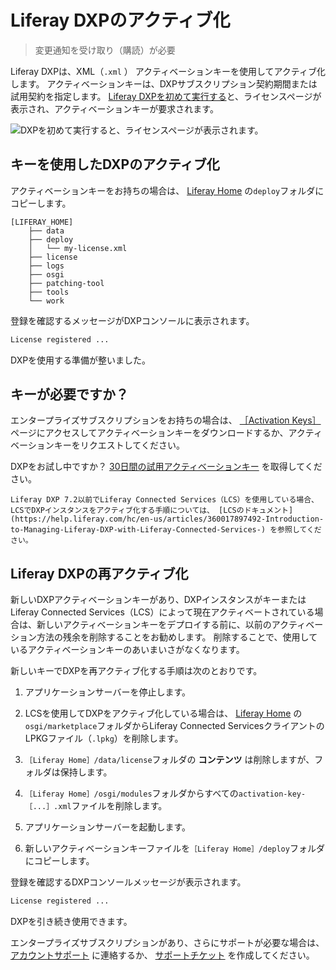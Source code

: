 # Liferay DXPのアクティブ化

> 変更通知を受け取り（購読）が必要

Liferay DXPは、XML（`.xml` ） アクティベーションキーを使用してアクティブ化します。  アクティベーションキーは、DXPサブスクリプション契約期間または試用契約を指定します。 [Liferay DXPを初めて実行する](../installing-liferay/running-liferay-for-the-first-time.md)と、ライセンスページが表示され、アクティベーションキーが要求されます。

![DXPを初めて実行すると、ライセンスページが表示されます。](./activating-liferay-dxp/images/01.png)

<a name="キーを使用したdxpのアクティブ化" />

## キーを使用したDXPのアクティブ化

アクティベーションキーをお持ちの場合は、 [Liferay Home](../reference/liferay-home.md) の`deploy`フォルダにコピーします。

```
[LIFERAY_HOME]
    ├── data
    ├── deploy
    │   └── my-license.xml
    ├── license
    ├── logs
    ├── osgi
    ├── patching-tool
    ├── tools
    └── work
```

登録を確認するメッセージがDXPコンソールに表示されます。

```bash
License registered ...
```

DXPを使用する準備が整いました。

<a name="キーが必要ですか" />

## キーが必要ですか？

エンタープライズサブスクリプションをお持ちの場合は、 [［Activation Keys］](https://customer.liferay.com/activation-key) ページにアクセスしてアクティベーションキーをダウンロードするか、アクティベーションキーをリクエストしてください。

DXPをお試し中ですか？ [30日間の試用アクティベーションキー](https://www.liferay.com/products/dxp/30-day-trial) を取得してください。

```{note}
Liferay DXP 7.2以前でLiferay Connected Services（LCS）を使用している場合、LCSでDXPインスタンスをアクティブ化する手順については、 [LCSのドキュメント](https://help.liferay.com/hc/en-us/articles/360017897492-Introduction-to-Managing-Liferay-DXP-with-Liferay-Connected-Services-) を参照してください。
```

<a name="liferay-dxpの再アクティブ化" />

## Liferay DXPの再アクティブ化

新しいDXPアクティベーションキーがあり、DXPインスタンスがキーまたはLiferay Connected Services（LCS）によって現在アクティベートされている場合は、新しいアクティベーションキーをデプロイする前に、以前のアクティベーション方法の残余を削除することをお勧めします。 削除することで、使用しているアクティベーションキーのあいまいさがなくなります。

新しいキーでDXPを再アクティブ化する手順は次のとおりです。

1. アプリケーションサーバーを停止します。

1. LCSを使用してDXPをアクティブ化している場合は、 [Liferay Home](../reference/liferay-home.md) の`osgi/marketplace`フォルダからLiferay Connected ServicesクライアントのLPKGファイル（`.lpkg`）を削除します。

1. `［Liferay Home］/data/license`フォルダの **コンテンツ** は削除しますが、フォルダは保持します。

1. `［Liferay Home］/osgi/modules`フォルダからすべての`activation-key-［...］.xml`ファイルを削除します。

1. アプリケーションサーバーを起動します。

1. 新しいアクティベーションキーファイルを`［Liferay Home］/deploy`フォルダにコピーします。

登録を確認するDXPコンソールメッセージが表示されます。

```bash
License registered ...
```

DXPを引き続き使用できます。

エンタープライズサブスクリプションがあり、さらにサポートが必要な場合は、 [アカウントサポート](https://help.liferay.com/hc/en-us/articles/360018414031) に連絡するか、 [サポートチケット](https://help.liferay.com/hc/requests/new) を作成してください。
